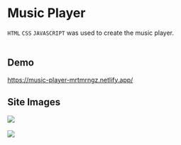 # Music Player

`HTML` `CSS` `JAVASCRIPT` was used to create the music player. <br><br>

## Demo

https://music-player-mrtmrngz.netlify.app/  <br>

## Site Images




![](https://i.hizliresim.com/b1lu9bd.png) <br><br>
![](https://i.hizliresim.com/pujvhqo.png)


